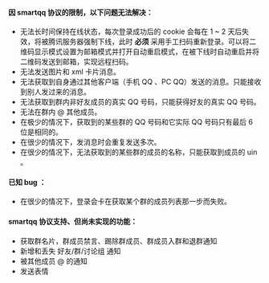 #### 因 smartqq 协议的限制，以下问题无法解决：
+ 无法长时间保持在线状态，每次登录成功后的 cookie 会每在 1 ~ 2 天后失效，将被腾讯服务器强制下线，此时 **必须** 采用手工扫码重新登录。可以将二维码显示模式设置为邮箱模式并打开自动重启模式，在被下线时自动重启并将二维码发送到邮箱，实现远程扫码。
+ 无法发送图片和 xml 卡片消息。
+ 无法获取到自身通过其他客户端（手机 QQ 、PC QQ）发送的消息。只能接收到别人发过来的消息。
+ 无法获取到群内非好友成员的真实 QQ 号码，只能获得好友的真实 QQ 号码。
+ 无法在群内 @ 其他成员。
+ 在极少的情况下，获取到的某些群的 QQ 号码和它实际 QQ 号码只有最后 6 位是相同的。
+ 在很少的情况下，发消息时会重复发送多次。
+ 在很少的情况下，无法获取到的某些群的成员的名称，只能获取到成员的 uin 。

#### 已知 bug ：
+ 在很少的情况下，登录会卡在获取某个群的成员列表那一步而失败。

#### smartqq 协议支持、但尚未实现的功能：
+ 获取群名片，群成员禁言、踢除群成员、群成员入群和退群通知
+ 新增和丢失 好友/群/讨论组 通知
+ 被其他成员 @ 的通知
+ 发送表情
 
